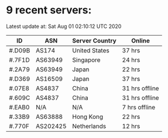# 9 recent servers:

Latest update at: Sat Aug 01 02:10:12 UTC 2020

| ID | ASN | Server Country | Online |
| -- | --- | -------------- | ------ |
| #.D09B | AS174 | United States | 37 hrs |
| #.7F1D | AS63949 | Singapore | 24 hrs |
| #.2A79 | AS63949 | Japan | 22 hrs |
| #.D369 | AS16509 | Japan | 37 hrs |
| #.07E8 | AS4837 | China | 31 hrs offline |
| #.609C | AS4837 | China | 31 hrs offline |
| #.EAB0 | N/A | N/A | 7 hrs offline |
| #.33B9 | AS63888 | Hong Kong | 22 hrs |
| #.770F | AS202425 | Netherlands | 12 hrs |

